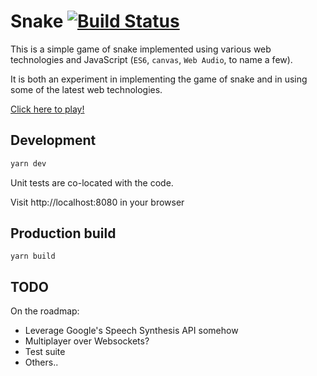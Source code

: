 # Snake  [![Build Status](https://img.shields.io/travis/avindra/snake/master.svg?style=flat)](https://travis-ci.org/avindra/snake)

This is a simple game of snake implemented using various web technologies and JavaScript (`ES6`, `canvas`, `Web Audio`, to name a few).

It is both an experiment in implementing the game of snake and in using some of the latest web technologies.

[Click here to play!](https://avindra.github.io/snake)

## Development

```bash
yarn dev
```

Unit tests are co-located with the code.

Visit http://localhost:8080 in your browser

## Production build

```
yarn build
```


## TODO

On the roadmap:

 * Leverage Google's Speech Synthesis API somehow
 * Multiplayer over Websockets?
 * Test suite
 * Others..

